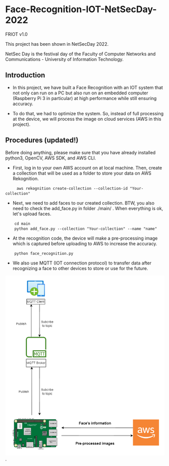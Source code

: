 # Face-Recognition-IOT-NetSecDay-2022

FRIOT v1.0

This project has been shown in NetSecDay 2022.

NetSec Day is the festival day of the Faculty of Computer Networks and Communications - University of Information Technology.

## Introduction
 - In this project, we have built a Face Recognition with an IOT system that not only can run on a PC but also run on an embedded computer (Raspberry Pi 3 in particular) at high performance while still ensuring accuracy.

 - To do that, we had to optimize the system. So, instead of full processing at the device, we will process the image on cloud services (AWS in this project).
 
## Procedures (updated!)
Before doing anything, please make sure that you have already installed python3, OpenCV, AWS SDK, and AWS CLI.
 
 - First, log in to your own AWS account on at local machine. Then, create a collection that will be used as a folder to store your data on AWS Rekognition.
```
     aws rekognition create-collection --collection-id "Your-collection"
```

 - Next, we need to add faces to our created collection. BTW, you also need to check the add_face.py in folder ./main/ . When everything is ok, let's upload faces.
```
    cd main
    python add_face.py --collection "Your-collection" --name "name"
```

 - At the recognition code, the device will make a pre-processing image which is captured before uploading to AWS to increase the accuracy.
```
    python face_recognition.py
```
 - We also use MQTT (IOT connection protocol) to transfer data after recognizing a face to other devices to store or use for the future.

![proc](/images/image.png "proc").
